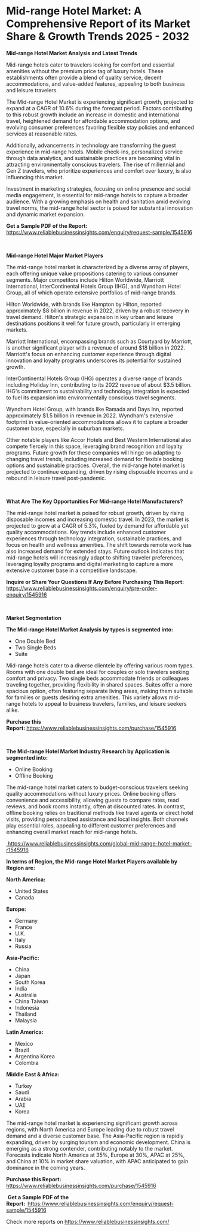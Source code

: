 <p><h1>Mid-range Hotel Market: A Comprehensive Report of its Market Share & Growth Trends 2025 - 2032</h1></p><p><strong>Mid-range Hotel Market Analysis and Latest Trends</strong></p>
<p><p>Mid-range hotels cater to travelers looking for comfort and essential amenities without the premium price tag of luxury hotels. These establishments often provide a blend of quality service, decent accommodations, and value-added features, appealing to both business and leisure travelers.</p><p>The Mid-range Hotel Market is experiencing significant growth, projected to expand at a CAGR of 10.6% during the forecast period. Factors contributing to this robust growth include an increase in domestic and international travel, heightened demand for affordable accommodation options, and evolving consumer preferences favoring flexible stay policies and enhanced services at reasonable rates. </p><p>Additionally, advancements in technology are transforming the guest experience in mid-range hotels. Mobile check-ins, personalized service through data analytics, and sustainable practices are becoming vital in attracting environmentally conscious travelers. The rise of millennial and Gen Z travelers, who prioritize experiences and comfort over luxury, is also influencing this market.  </p><p>Investment in marketing strategies, focusing on online presence and social media engagement, is essential for mid-range hotels to capture a broader audience. With a growing emphasis on health and sanitation amid evolving travel norms, the mid-range hotel sector is poised for substantial innovation and dynamic market expansion.</p></p>
<p><strong>Get a Sample PDF of the Report:&nbsp;</strong> <a href="https://www.reliablebusinessinsights.com/enquiry/request-sample/1545916?utm_campaign=3062&utm_medium=2&utm_source=Github&utm_content=ia&utm_term=11032025&utm_id=mid-range-hotel">https://www.reliablebusinessinsights.com/enquiry/request-sample/1545916</a></p>
<p>&nbsp;</p>
<p><strong>Mid-range Hotel Major Market Players</strong></p>
<p><p>The mid-range hotel market is characterized by a diverse array of players, each offering unique value propositions catering to various consumer segments. Major competitors include Hilton Worldwide, Marriott International, InterContinental Hotels Group (IHG), and Wyndham Hotel Group, all of which operate extensive portfolios of mid-range brands.</p><p>Hilton Worldwide, with brands like Hampton by Hilton, reported approximately $8 billion in revenue in 2022, driven by a robust recovery in travel demand. Hilton's strategic expansion in key urban and leisure destinations positions it well for future growth, particularly in emerging markets.</p><p>Marriott International, encompassing brands such as Courtyard by Marriott, is another significant player with a revenue of around $18 billion in 2022. Marriott's focus on enhancing customer experience through digital innovation and loyalty programs underscores its potential for sustained growth.</p><p>InterContinental Hotels Group (IHG) operates a diverse range of brands including Holiday Inn, contributing to its 2022 revenue of about $3.5 billion. IHG's commitment to sustainability and technology integration is expected to fuel its expansion into environmentally conscious travel segments.</p><p>Wyndham Hotel Group, with brands like Ramada and Days Inn, reported approximately $1.5 billion in revenue in 2022. Wyndham's extensive footprint in value-oriented accommodations allows it to capture a broader customer base, especially in suburban markets.</p><p>Other notable players like Accor Hotels and Best Western International also compete fiercely in this space, leveraging brand recognition and loyalty programs. Future growth for these companies will hinge on adapting to changing travel trends, including increased demand for flexible booking options and sustainable practices. Overall, the mid-range hotel market is projected to continue expanding, driven by rising disposable incomes and a rebound in leisure travel post-pandemic.</p></p>
<p>&nbsp;</p>
<p><strong>What Are The Key Opportunities For Mid-range Hotel Manufacturers?</strong></p>
<p><p>The mid-range hotel market is poised for robust growth, driven by rising disposable incomes and increasing domestic travel. In 2023, the market is projected to grow at a CAGR of 5.3%, fueled by demand for affordable yet quality accommodations. Key trends include enhanced customer experiences through technology integration, sustainable practices, and focus on health and wellness amenities. The shift towards remote work has also increased demand for extended stays. Future outlook indicates that mid-range hotels will increasingly adapt to shifting traveler preferences, leveraging loyalty programs and digital marketing to capture a more extensive customer base in a competitive landscape.</p></p>
<p><strong>Inquire or Share Your Questions If Any Before Purchasing This Report:</strong> <a href="https://www.reliablebusinessinsights.com/enquiry/pre-order-enquiry/1545916?utm_campaign=3062&utm_medium=2&utm_source=Github&utm_content=ia&utm_term=11032025&utm_id=mid-range-hotel">https://www.reliablebusinessinsights.com/enquiry/pre-order-enquiry/1545916</a></p>
<p>&nbsp;</p>
<p><strong>Market Segmentation</strong></p>
<p><strong>The Mid-range Hotel Market Analysis by types is segmented into:</strong></p>
<p><ul><li>One Double Bed</li><li>Two Single Beds</li><li>Suite</li></ul></p>
<p><p>Mid-range hotels cater to a diverse clientele by offering various room types. Rooms with one double bed are ideal for couples or solo travelers seeking comfort and privacy. Two single beds accommodate friends or colleagues traveling together, providing flexibility in shared spaces. Suites offer a more spacious option, often featuring separate living areas, making them suitable for families or guests desiring extra amenities. This variety allows mid-range hotels to appeal to business travelers, families, and leisure seekers alike.</p></p>
<p><strong>Purchase this Report:&nbsp;</strong><a href="https://www.reliablebusinessinsights.com/purchase/1545916?utm_campaign=3062&utm_medium=2&utm_source=Github&utm_content=ia&utm_term=11032025&utm_id=mid-range-hotel">https://www.reliablebusinessinsights.com/purchase/1545916</a></p>
<p>&nbsp;</p>
<p><strong>The Mid-range Hotel Market Industry Research by Application is segmented into:</strong></p>
<p><ul><li>Online Booking</li><li>Offline Booking</li></ul></p>
<p><p>The mid-range hotel market caters to budget-conscious travelers seeking quality accommodations without luxury prices. Online booking offers convenience and accessibility, allowing guests to compare rates, read reviews, and book rooms instantly, often at discounted rates. In contrast, offline booking relies on traditional methods like travel agents or direct hotel visits, providing personalized assistance and local insights. Both channels play essential roles, appealing to different customer preferences and enhancing overall market reach for mid-range hotels.</p></p>
<p><a href="https://www.reliablebusinessinsights.com/global-mid-range-hotel-market-r1545916?utm_campaign=3062&utm_medium=2&utm_source=Github&utm_content=ia&utm_term=11032025&utm_id=mid-range-hotel">&nbsp;https://www.reliablebusinessinsights.com/global-mid-range-hotel-market-r1545916</a></p>
<p><strong>In terms of Region, the Mid-range Hotel Market Players available by Region are:</strong></p>
<p>
    <p> <strong> North America: </strong>
        <ul>
            <li>United States</li>
            <li>Canada</li>
        </ul>
        </p> 
    <p> <strong> Europe: </strong>
        <ul>
            <li>Germany</li>
            <li>France</li>
            <li>U.K.</li>
            <li>Italy</li>
            <li>Russia</li>
        </ul>
        </p> 
    <p> <strong> Asia-Pacific: </strong>
        <ul>
            <li>China</li>
            <li>Japan</li>
            <li>South Korea</li>
            <li>India</li>
            <li>Australia</li>
            <li>China Taiwan</li>
            <li>Indonesia</li>
            <li>Thailand</li>
            <li>Malaysia</li>
        </ul>
        </p> 
    <p> <strong> Latin America: </strong>
        <ul>
            <li>Mexico</li>
            <li>Brazil</li>
            <li>Argentina Korea</li>
            <li>Colombia</li>
        </ul>
        </p> 
    <p> <strong> Middle East & Africa: </strong>
        <ul>
            <li>Turkey</li>
            <li>Saudi</li>
            <li>Arabia</li>
            <li>UAE</li>
            <li>Korea</li>
        </ul>
    </p>
    </p>
<p><p>The mid-range hotel market is experiencing significant growth across regions, with North America and Europe leading due to robust travel demand and a diverse customer base. The Asia-Pacific region is rapidly expanding, driven by surging tourism and economic development. China is emerging as a strong contender, contributing notably to the market. Forecasts indicate North America at 35%, Europe at 30%, APAC at 25%, and China at 10% in market share valuation, with APAC anticipated to gain dominance in the coming years.</p></p>
<p><strong>Purchase this Report: </strong><a href="https://www.reliablebusinessinsights.com/purchase/1545916?utm_campaign=3062&utm_medium=2&utm_source=Github&utm_content=ia&utm_term=11032025&utm_id=mid-range-hotel">https://www.reliablebusinessinsights.com/purchase/1545916</a></p>
<p>&nbsp;<strong>Get a Sample PDF of the Report:&nbsp;&nbsp;</strong><a href="https://www.reliablebusinessinsights.com/enquiry/request-sample/1545916?utm_campaign=3062&utm_medium=2&utm_source=Github&utm_content=ia&utm_term=11032025&utm_id=mid-range-hotel">https://www.reliablebusinessinsights.com/enquiry/request-sample/1545916</a></p>
<p><strong></strong></p>
<p>Check more reports on <a href="https://www.reliablebusinessinsights.com/?utm_campaign=3062&utm_medium=2&utm_source=Github&utm_content=ia&utm_term=11032025&utm_id=mid-range-hotel">https://www.reliablebusinessinsights.com/</a></p>